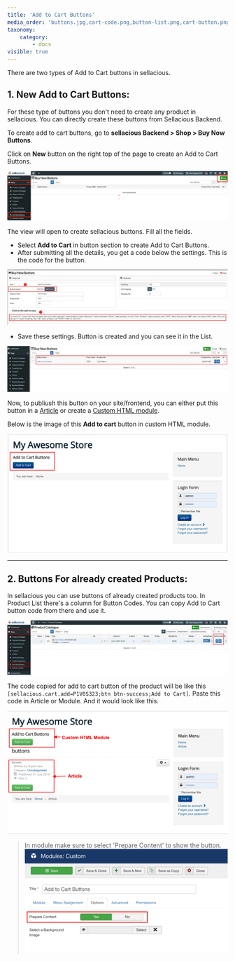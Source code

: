 ```yaml
---
title: 'Add to Cart Buttons'
media_order: 'buttons.jpg,cart-code.png,button-list.png,cart-button.png,copy-code.png,button.png,module.png'
taxonomy:
    category:
        - docs
visible: true
---
```


There are two types of Add to Cart buttons in sellacious.  

## 1. **New Add to Cart Buttons:**  

For these type of buttons you don't need to create any product in sellacious. You can directly create these buttons from Sellacious Backend.

To create add to cart buttons, go to **sellacious Backend > Shop > Buy Now Buttons**.  

Click on **New** button on the right top of the page to create an Add to Cart Buttons.

![](buttons.jpg)

The view will open to create sellacious buttons. Fill all the fields.  

* Select **Add to Cart** in button section to create Add to Cart Buttons.
* After submitting all the details, you get a code below the settings. This is the code for the button. 

![](cart-code.png)

* Save these settings. Button is created and you can see it in the List.  

![](button-list.png)

Now, to publiush this button on your site/frontend, you can either put this button in a [Article](https://docs.joomla.org/Adding_a_new_article) or create a [Custom HTML module](https://docs.joomla.org/Help39:Extensions_Module_Manager_Custom_HTML).

Below is the image of this **Add to cart** button in custom HTML module.

![](cart-button.png)

---

## 2. **Buttons For already created Products:**  

In sellacious you can use buttons of already created products too. In Product List there's a column for Button Codes. You can copy Add to Cart button code from there and use it. 

![](copy-code.png)

The code copied for add to cart button of the product will be like this `[sellacious.cart.add=P1V0S323;btn btn-success;Add to Cart]`. Paste this code in Article or Module. And it would look like this.

![](button.png)

> In module make sure to select 'Prepare Content' to show the button.
> ![](module.png)
